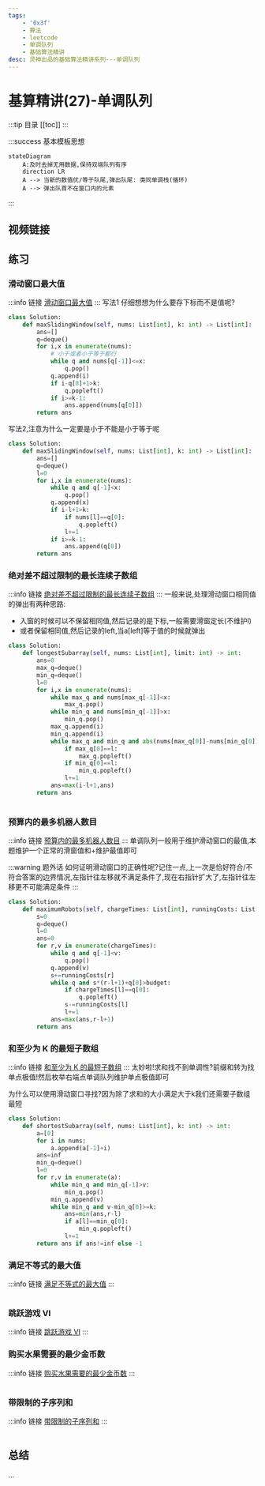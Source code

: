 ```yaml
---
tags:
    - '0x3f'
    - 算法
    - leetcode
    - 单调队列
    - 基础算法精讲
desc: 灵神出品的基础算法精讲系列---单调队列 
---
```


# 基算精讲(27)-单调队列
:::tip 目录
[[toc]]
:::

:::success 基本模板思想
```mermaidjs
stateDiagram
    A:及时去掉无用数据,保持双端队列有序
    direction LR
    A --> 当新的数值优/等于队尾,弹出队尾: 类同单调栈(循环)
    A --> 弹出队首不在窗口内的元素
```
:::

## 视频链接

<LinkCard title="算法基础精讲" link="https://space.bilibili.com/206214/channel/collectiondetail?sid=842776&ctype=0" desc="那些算法究竟是怎么想出来的？灵神将带你知其然，更知其所以然！ " />

<div style="clear:both"></div>


## 练习

### 滑动窗口最大值
:::info 链接
[滑动窗口最大值](https://leetcode.cn/problems/sliding-window-maximum/description/)
:::
写法1
仔细想想为什么要存下标而不是值呢?
```py
class Solution:
    def maxSlidingWindow(self, nums: List[int], k: int) -> List[int]:
        ans=[]
        q=deque()
        for i,x in enumerate(nums):
            # 小于或者小于等于都行
            while q and nums[q[-1]]<=x:
                q.pop()
            q.append(i)
            if i-q[0]+1>k:
                q.popleft()
            if i>=k-1:
                ans.append(nums[q[0]])
        return ans
```
写法2,注意为什么一定要是小于不能是小于等于呢
```py
class Solution:
    def maxSlidingWindow(self, nums: List[int], k: int) -> List[int]:
        ans=[]
        q=deque()
        l=0
        for i,x in enumerate(nums):
            while q and q[-1]<x:
                q.pop()
            q.append(x)
            if i-l+1>k:
                if nums[l]==q[0]:
                    q.popleft()
                l+=1
            if i>=k-1:
                ans.append(q[0])
        return ans
```



### 绝对差不超过限制的最长连续子数组
:::info 链接
[绝对差不超过限制的最长连续子数组](https://leetcode.cn/problems/longest-continuous-subarray-with-absolute-diff-less-than-or-equal-to-limit/description/)
:::
一般来说,处理滑动窗口相同值的弹出有两种思路:
- 入窗的时候可以不保留相同值,然后记录的是下标,一般需要滑窗定长(不维护l)
- 或者保留相同值,然后记录的left,当a[left]等于值的时候就弹出
```py
class Solution:
    def longestSubarray(self, nums: List[int], limit: int) -> int:
        ans=0
        max_q=deque()
        min_q=deque()
        l=0
        for i,x in enumerate(nums):
            while max_q and nums[max_q[-1]]<x:
                max_q.pop()
            while min_q and nums[min_q[-1]]>x:
                min_q.pop()
            max_q.append(i)
            min_q.append(i)
            while max_q and min_q and abs(nums[max_q[0]]-nums[min_q[0]])>limit:
                if max_q[0]==l:
                    max_q.popleft()
                if min_q[0]==l:
                    min_q.popleft()
                l+=1
            ans=max(i-l+1,ans)
        return ans
                        
```

### 预算内的最多机器人数目

:::info 链接
[预算内的最多机器人数目](https://leetcode.cn/problems/maximum-number-of-robots-within-budget/description/)
:::
单调队列一般用于维护滑动窗口的最值,本题维护一个正常的滑窗值和+维护最值即可

:::warning 题外话
如何证明滑动窗口的正确性呢?记住一点,上一次是恰好符合/不符合答案的边界情况,左指针往左移就不满足条件了,现在右指针扩大了,左指针往左移更不可能满足条件
:::
```py
class Solution:
    def maximumRobots(self, chargeTimes: List[int], runningCosts: List[int], budget: int) -> int:
        s=0
        q=deque()
        l=0
        ans=0
        for r,v in enumerate(chargeTimes):
            while q and q[-1]<v:
                q.pop()
            q.append(v)
            s+=runningCosts[r]
            while q and s*(r-l+1)+q[0]>budget:
                if chargeTimes[l]==q[0]:
                    q.popleft()
                s-=runningCosts[l]
                l+=1
            ans=max(ans,r-l+1)
        return ans
```



###  和至少为 K 的最短子数组
:::info 链接
[和至少为 K 的最短子数组](https://leetcode.cn/problems/shortest-subarray-with-sum-at-least-k/)
:::
太妙啦!求和找不到单调性?前缀和转为找单点极值!然后枚举右端点单调队列维护单点极值即可

为什么可以使用滑动窗口寻找?因为除了求和的大小满足大于k我们还需要子数组最短
```py
class Solution:
    def shortestSubarray(self, nums: List[int], k: int) -> int:
        a=[0]
        for i in nums:
            a.append(a[-1]+i)
        ans=inf
        min_q=deque()
        l=0
        for r,v in enumerate(a):
            while min_q and min_q[-1]>v:
                min_q.pop()                 
            min_q.append(v) 
            while min_q and v-min_q[0]>=k:
                ans=min(ans,r-l)
                if a[l]==min_q[0]:
                    min_q.popleft()
                l+=1
        return ans if ans!=inf else -1
```

### 满足不等式的最大值
:::info 链接
[满足不等式的最大值](https://leetcode.cn/problems/max-value-of-equation/)
:::

```py

```
### 跳跃游戏 VI
:::info 链接
[跳跃游戏 VI](https://leetcode.cn/problems/jump-game-vi/description/)
:::


### 购买水果需要的最少金币数
:::info 链接
[购买水果需要的最少金币数](https://leetcode.cn/problems/minimum-number-of-coins-for-fruits/description/)
:::

```py

```

### 带限制的子序列和
:::info 链接
[带限制的子序列和](https://leetcode.cn/problems/constrained-subsequence-sum/description/)
:::

```py

```


## 总结
...